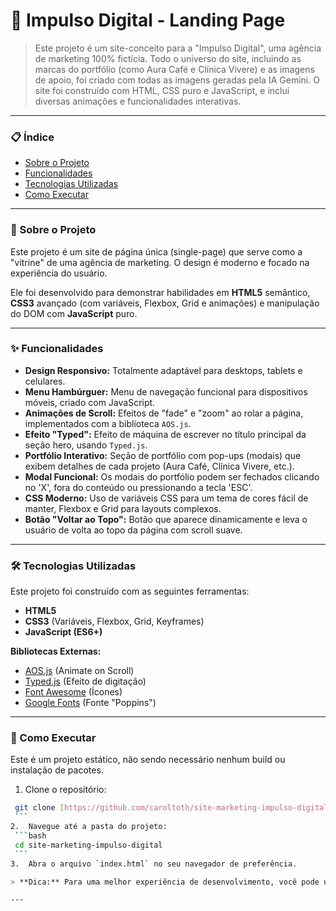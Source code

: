 # 🚀 Impulso Digital - Landing Page

> Este projeto é um site-conceito para a "Impulso Digital", uma agência de marketing 100% fictícia. Todo o universo do site, incluindo as marcas do portfólio (como Aura Café e Clínica Vivere) e as imagens de apoio, foi criado com todas as imagens geradas pela IA Gemini.
> O site foi construído com HTML, CSS puro e JavaScript, e inclui diversas animações e funcionalidades interativas.
---

### 📋 Índice

* [Sobre o Projeto](#-sobre-o-projeto)
* [Funcionalidades](#-funcionalidades)
* [Tecnologias Utilizadas](#-tecnologias-utilizadas)
* [Como Executar](#-como-executar)

---

### 📖 Sobre o Projeto

Este projeto é um site de página única (single-page) que serve como a "vitrine" de uma agência de marketing. O design é moderno e focado na experiência do usuário.

Ele foi desenvolvido para demonstrar habilidades em **HTML5** semântico, **CSS3** avançado (com variáveis, Flexbox, Grid e animações) e manipulação do DOM com **JavaScript** puro.

---

### ✨ Funcionalidades

* **Design Responsivo:** Totalmente adaptável para desktops, tablets e celulares.
* **Menu Hambúrguer:** Menu de navegação funcional para dispositivos móveis, criado com JavaScript.
* **Animações de Scroll:** Efeitos de "fade" e "zoom" ao rolar a página, implementados com a biblioteca `AOS.js`.
* **Efeito "Typed":** Efeito de máquina de escrever no título principal da seção hero, usando `Typed.js`.
* **Portfólio Interativo:** Seção de portfólio com pop-ups (modais) que exibem detalhes de cada projeto (Aura Café, Clínica Vivere, etc.).
* **Modal Funcional:** Os modais do portfólio podem ser fechados clicando no 'X', fora do conteúdo ou pressionando a tecla 'ESC'.
* **CSS Moderno:** Uso de variáveis CSS para um tema de cores fácil de manter, Flexbox e Grid para layouts complexos.
* **Botão "Voltar ao Topo":** Botão que aparece dinamicamente e leva o usuário de volta ao topo da página com scroll suave.

---

### 🛠️ Tecnologias Utilizadas

Este projeto foi construído com as seguintes ferramentas:

* **HTML5**
* **CSS3** (Variáveis, Flexbox, Grid, Keyframes)
* **JavaScript (ES6+)**

**Bibliotecas Externas:**
* [AOS.js](https://github.com/michalsnik/aos) (Animate on Scroll)
* [Typed.js](https://github.com/mattboldt/typed.js) (Efeito de digitação)
* [Font Awesome](https://fontawesome.com/) (Ícones)
* [Google Fonts](https://fonts.google.com/) (Fonte "Poppins")

---

### 🏃 Como Executar

Este é um projeto estático, não sendo necessário nenhum build ou instalação de pacotes.

1.  Clone o repositório:
   ```bash
    git clone [https://github.com/caroltoth/site-marketing-impulso-digital.git](https://github.com/caroltoth/site-marketing-impulso-digital.git)
    ```
2.  Navegue até a pasta do projeto:
    ```bash
    cd site-marketing-impulso-digital
    ```
3.  Abra o arquivo `index.html` no seu navegador de preferência.

> **Dica:** Para uma melhor experiência de desenvolvimento, você pode usar a extensão **"Live Server"** no Visual Studio Code, que recarrega a página automaticamente a cada alteração no código.

---
